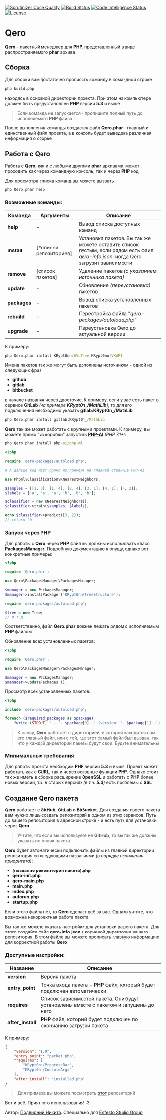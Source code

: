 [![Scrutinizer Code Quality](https://scrutinizer-ci.com/g/KRypt0nn/Qero/badges/quality-score.png?b=master)](https://scrutinizer-ci.com/g/KRypt0nn/Qero/?branch=master)
[![Build Status](https://scrutinizer-ci.com/g/KRypt0nn/Qero/badges/build.png?b=master)](https://scrutinizer-ci.com/g/KRypt0nn/Qero/build-status/master)
[![Code Intelligence Status](https://scrutinizer-ci.com/g/KRypt0nn/Qero/badges/code-intelligence.svg?b=master)](https://scrutinizer-ci.com/code-intelligence)
[![License](https://badges.frapsoft.com/os/gpl/gpl.png?v=103)](https://www.gnu.org/licenses/gpl-3.0.html)

# Qero
**Qero** - пакетный менеджер для **PHP**, представленный в виде распространяемого **phar** архива

## Сборка
Для сборки вам достаточно прописать команду в командной строке

```cmd
php build.php
```

находясь в основной директории проекта. При этом на компьютере должен быть предустановлен **PHP** версии **5.3** и выше

> Если команда не запускается - пропишите полный путь до исполняемого **PHP** файла

После выполнения команды создастся файл **Qero.phar** - главный и единственный файл проекта, а в консоль будет выведена различная информация о сборке

## Работа с Qero
Работа с **Qero**, как и с любыми другими **phar** архивами, может проходить как через командную консоль, так и через **PHP** код

Для просмотра списка команд вы можете вызвать

```cmd
php Qero.phar help
```

### Возможные команды:

Команда | Аргументы | Описание
--------|-----------|----------
**help** | - | Вывод списка доступных команд
**install** | [*список репозиториев] | Установка пакетов. Вы так же можете оставить список пустым, если рядом есть файл *qero-info.json*: иогда Qero загрузит зависимости
**remove** | [список пакетов] | Удаление пакетов *(с указанием источника пакета)*
**update** | - | Обновление *(переустановка)* пакетов
**packages** | - | Вывод списка установленных пакетов
**rebuild** | - | Перестройка файла "*qero-packages/autoload.php*"
**upgrade** | - | Переустановка Qero до актуальной версии

К примеру:

```cmd
php Qero.phar install KRypt0nn/AVLTree KRypt0nn/VKAPI
```

Имена пакетов так же могут быть дополнены источником - одной из следующих фраз

* **github**
* **gitlab**
* **bitbucket**

в начале названия через двоеточие. К примеру, если у вас есть пакет в сервисе **GitLab** *(на примере **KRypt0n_/MathLib**)*, то для его подключения необходимо указать **gitlab:KRypt0n_/MathLib**

```cmd
php Qero.phar install gitlab:KRypt0n_/MathLib
```

**Qero** так же может работать с крупными проектами. К примеру, вы можете прямо "из коробки" запустить [**PHP-AI**](https://github.com/php-ai/php-ml) *(PHP 7.1+)*:

```cmd
php Qero.phar install php-ai/php-ml
```

```php
<?php

require 'qero-packages/autoload.php';

# А дальше код идёт прямо из примера на главной странице PHP-AI

use Phpml\Classification\KNearestNeighbors;

$samples = [[1, 3], [1, 4], [2, 4], [3, 1], [4, 1], [4, 2]];
$labels = ['a', 'a', 'a', 'b', 'b', 'b'];

$classifier = new KNearestNeighbors();
$classifier->train($samples, $labels);

echo $classifier->predict([3, 2]);
// return 'b'
```

### Запуск через PHP

Для работы с **Qero** через **PHP** файл вы должны использовать класс **PackagesManager**. Подробную документацию я опущу, однако вот конкретные примеры:

```php
<?php

require 'Qero.phar';

use Qero\PackagesManager\PackagesManager;

$manager = new PackagesManager;
$manager->installPackage ('KRypt0nn/TreeStructure');

require 'qero-packages/autoload.php';

$tree = new Tree;
// и т.д.
```

Соответственно, файл **Qero.phar** должен лежать рядом с исполняемым **PHP** файлом

Обновление всех установленных пакетов:

```php
<?php

require 'Qero.phar';

use Qero\PackagesManager\PackagesManager;

$manager = new PackagesManager;
$manager->updatePackages ();
```

Просмотр всех установленных пакетов:

```php
<?php

include 'qero-packages/autoload.php';

foreach ($required_packages as $package)
    fwrite (STDOUT, ' - '. $package[0] .' (version: '. $package[1] .')' .PHP_EOL); // или, если работаете не с консолью, используйте echo. Разница-то какая?
```

> К слову, **Qero** работает с директорией, в которой находится сам его главный файл, или с той, где этот самый файл был вызван, так что у каждой директории пакеты будут свои. Будьте внимательны

### Минимальные требования

Для работы проекта необходим **PHP** версии **5.3** и выше. Проект может работать как с **CURL**, так и через основные функции **PHP**. Однако стоит так же иметь в сборке расширение **OpenSSL** и работать с **PHP** более новых версий, т.к. в старых версиях *(в т.ч. **5.3**)* есть проблемы с **SSL**

## Создание Qero пакета
**Qero** работает с **GitHub**, **GitLab** и **BitBucket**. Для создания своего пакета вам нужно лишь создать репозиторий в одном из этих сервисов. Путь до вашего репозитория в адресной строке - и есть путь для установки через **Qero**

> Учтите, что если вы используете не **GitHub**, то вы так же должны указать источник пакета

**Qero** будет автоматически подключать файлы из главной директории репозитория со следующими названиями *(в порядке понижения приоритета)*:

* **[название репозитория пакета].php**
* **qero-init.php**
* **qero-main.php**
* **main.php**
* **index.php**
* **autorun.php**
* **startup.php**

Если этого файла нет, то **Qero** сделает всё за вас. Однако учтите, что возможна некорректная работа пакета

Вы так же можете указать настройки для установки вашего пакета. Для этого создайте файл **qero-info.json** в корневой директории вашего репозитория. В этом файле вы можете прописать главную информацию для корректной работы **Qero**

### Доступные настройки:

Название | Описание
---------|---------
**version** | Версия пакета
**entry_point** | Точка входа пакета - **PHP** файл, который будет подключен автоматически
**requires** | Список зависимостей пакета. Они будут установлены вместе с пакетом и запущены до него
**after_install** | **PHP** файл, который будет подключен по окончанию загрузки пакета

К примеру:

```json
{
    "version": "1.0",
    "entry_point": "packet.php",
    "requires": [
        "KRypt0nn/ProgressBar",
        "KRypt0nn/ConsoleArgs"
    ],
    "after_install": "installed.php"
}
```

> Для примера вы можете посмотреть [этот](https://github.com/KRypt0nn/Qero-test-repo) репозиторий

Вот и всё. Приятного использования! :3

Автор: [Подвирный Никита](https://vk.com/technomindlp). Специально для [Enfesto Studio Group](https://vk.com/hphp_convertation)